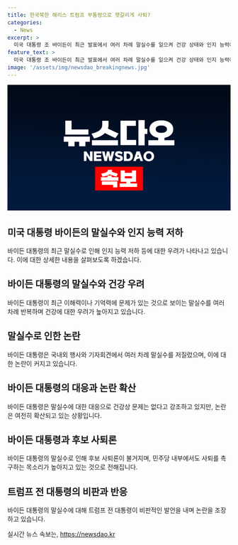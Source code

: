 ```yaml
---
title: 한국북한 해리스 트럼프 부통령으로 헷갈리게 사퇴?
categories:
  - News
excerpt: >
  미국 대통령 조 바이든이 최근 발표에서 여러 차례 말실수를 일으켜 건강 상태와 인지 능력에 대한 우려가 커지고 있다. 바이든은 현지 행사에서 우크라이나 대통령을 잘못 소개하거나 부통령과 전 대통령을 혼동하는 등 반복적인 실수를 범했다. 이에 대한 비판과 함께 사퇴를 요구하는 목소리가 커지고 있지만, 바이든은 사퇴를 거듭 거부하며 대선 후보로서의 자신감을 보여주고 있다. 그러나 이날 발표 이후 나온 여론조사에서 해리스 부통령이 트럼프 전 대통령과의 양자대결에서 앞서는 결과를 보이고 있는 것으로 나타났다. 이에 트럼프 전 대통령은 사회관계망서비스(SNS)를 통해 바이든의 말실수를 비꼬았고, 언론은 바이든의 대통령직 적합성을 고심하고 있는 상황이다.
feature_text: >
  미국 대통령 조 바이든이 최근 발표에서 여러 차례 말실수를 일으켜 건강 상태와 인지 능력에 대한 우려가 커지고 있다. 바이든은 현지 행사에서 우크라이나 대통령을 잘못 소개하거나 부통령과 전 대통령을 혼동하는 등 반복적인 실수를 범했다. 이에 대한 비판과 함께 사퇴를 요구하는 목소리가 커지고 있지만, 바이든은 사퇴를 거듭 거부하며 대선 후보로서의 자신감을 보여주고 있다. 그러나 이날 발표 이후 나온 여론조사에서 해리스 부통령이 트럼프 전 대통령과의 양자대결에서 앞서는 결과를 보이고 있는 것으로 나타났다. 이에 트럼프 전 대통령은 사회관계망서비스(SNS)를 통해 바이든의 말실수를 비꼬았고, 언론은 바이든의 대통령직 적합성을 고심하고 있는 상황이다.
image: '/assets/img/newsdao_breakingnews.jpg'
---
```


<p><img src="/assets/img/newsdao_breakingnews.jpg" alt="koreaapp 속보" /></p>

<h2 data-ke-size="size26">미국 대통령 바이든의 말실수와 인지 능력 저하</h2>

<p data-ke-size="size16">바이든 대통령의 최근 말실수로 인해 인지 능력 저하 등에 대한 우려가 나타나고 있습니다. 이에 대한 상세한 내용을 살펴보도록 하겠습니다.</p>

<h2 data-ke-size="size26">바이든 대통령의 말실수와 건강 우려</h2>

<p data-ke-size="size16">바이든 대통령이 최근 이해력이나 기억력에 문제가 있는 것으로 보이는 말실수를 여러 차례 반복하며 건강에 대한 우려가 높아지고 있습니다.</p>

<h2 data-ke-size="size26">말실수로 인한 논란</h2>

<p data-ke-size="size16">바이든 대통령은 국내외 행사와 기자회견에서 여러 차례 말실수를 저질렀으며, 이에 대한 논란이 커지고 있습니다.</p>

<h2 data-ke-size="size26">바이든 대통령의 대응과 논란 확산</h2>

<p data-ke-size="size16">바이든 대통령은 말실수에 대한 대응으로 건강상 문제는 없다고 강조하고 있지만, 논란은 여전히 확산되고 있는 상황입니다.</p>

<h2 data-ke-size="size26">바이든 대통령과 후보 사퇴론</h2>

<p data-ke-size="size16">바이든 대통령의 말실수로 인해 후보 사퇴론이 불거지며, 민주당 내부에서도 사퇴를 촉구하는 목소리가 높아지고 있는 것으로 전해집니다.</p>

<h2 data-ke-size="size26">트럼프 전 대통령의 비판과 반응</h2>

<p data-ke-size="size16">바이든 대통령의 말실수에 대해 트럼프 전 대통령이 비판적인 발언을 내며 논란을 조장하고 있습니다.</p>
실시간 뉴스 속보는, <a href="https://newsdao.kr" rel="dofollow">https://newsdao.kr</a>


